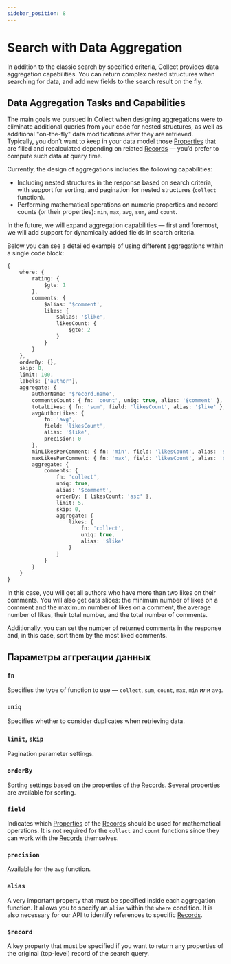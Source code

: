 ```yaml
---
sidebar_position: 8
---
```

# Search with Data Aggregation

In addition to the classic search by specified criteria, Collect provides data aggregation capabilities. You can return complex nested structures when searching for data, and add new fields to the search result on the fly. 

## Data Aggregation Tasks and Capabilities

The main goals we pursued in Collect when designing aggregations were to eliminate additional queries from your code for nested structures, as well as additional "on-the-fly" data modifications after they are retrieved.  
Typically, you don’t want to keep in your data model those [Properties](/basic-concepts/properties) that are filled and recalculated depending on related [Records](/basic-concepts/records) — you’d prefer to compute such data at query time.

Currently, the design of aggregations includes the following capabilities:
- Including nested structures in the response based on search criteria, with support for sorting, and pagination for nested structures (`collect` function).
- Performing mathematical operations on numeric properties and record counts (or their properties): `min`, `max`, `avg`, `sum`, and `count`.

In the future, we will expand aggregation capabilities — first and foremost, we will add support for dynamically added fields in search criteria.

Below you can see a detailed example of using different aggregations within a single code block:

```typescript
{
    where: {
        rating: {
            $gte: 1
        },
        comments: {
            $alias: '$comment',
            likes: {
                $alias: '$like',
                likesCount: {
                    $gte: 2
                }
            }
        }
    },
    orderBy: {},
    skip: 0,
    limit: 100,
    labels: ['author'],
    aggregate: {
        authorName: '$record.name',
        commentsCount: { fn: 'count', uniq: true, alias: '$comment' },
        totalLikes: { fn: 'sum', field: 'likesCount', alias: '$like' },
        avgAuthorLikes: {
            fn: 'avg',
            field: 'likesCount',
            alias: '$like',
            precision: 0
        },
        minLikesPerComment: { fn: 'min', field: 'likesCount', alias: '$like' },
        maxLikesPerComment: { fn: 'max', field: 'likesCount', alias: '$like' },
        aggregate: {
            comments: {
                fn: 'collect',
                uniq: true,
                alias: '$comment',
                orderBy: { likesCount: 'asc' },
                limit: 5,
                skip: 0,
                aggregate: {
                    likes: {
                        fn: 'collect',
                        uniq: true,
                        alias: '$like'
                    }
                }
            }
        }
    }
}
```

In this case, you will get all authors who have more than two likes on their comments.
You will also get data slices: the minimum number of likes on a comment and the maximum number of likes on a comment, the average number of likes, their total number, and the total number of comments.

Additionally, you can set the number of returned comments in the response and, in this case, sort them by the most liked comments.

## Параметры аггрегации данных

### `fn`
Specifies the type of function to use — `collect`, `sum`, `count`, `max`, `min` или `avg`.
### `uniq`
Specifies whether to consider duplicates when retrieving data.
### `limit`, `skip`
Pagination parameter settings.
### `orderBy`
Sorting settings based on the properties of the [Records](/basic-concepts/records). Several properties are available for sorting. 
### `field`
Indicates which [Properties](/basic-concepts/properties) of the [Records](/basic-concepts/records) should be used for mathematical operations.
It is not required for the `collect` and `count` functions since they can work with the [Records](/basic-concepts/records) themselves.
### `precision`
Available for the `avg` function.
### `alias`
A very important property that must be specified inside each aggregation function. It allows you to specify an `alias` within the `where` condition. It is also necessary for our API to identify references to specific [Records](/basic-concepts/records).
### `$record`
A key property that must be specified if you want to return any properties of the original (top-level) record of the search query.